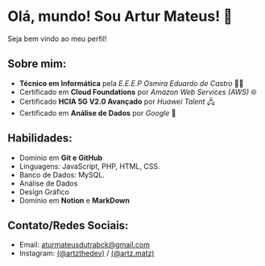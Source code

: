 # Olá, mundo! Sou Artur Mateus! 👋
Seja bem vindo ao meu perfil!

## Sobre mim:
- **Técnico em Informática** pela _E.E.E.P Osmira Eduardo de Castro_ 👨‍💻
- Certificado em **Cloud Foundations** por _Amazon Web Services (AWS)_ 🌐
- Certificado **HCIA 5G V2.0 Avançado** por _Huawei Talent_ 🖧
- Certificado em **Análise de Dados** por _Google_ 🎲

## Habilidades:
- Domínio em **Git e GitHub** 
- Linguagens: JavaScript, PHP, HTML, CSS.
- Banco de Dados: MySQL.
- Análise de Dados
- Design Gráfico
- Domínio em **Notion** e **MarkDown**

## Contato/Redes Sociais:
- Email: [aturmateusdutrabck@gmail.com](mailto:arturmateusdutrabck@gmail.com)
- Instagram: [(@artzthedev)](https://www.instagram.com/artzthedev) / [(@artz.matz)](https://www.instagram.com/artz.matz)
